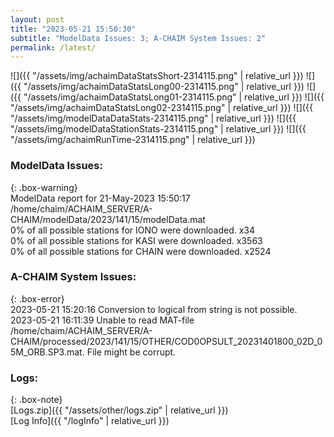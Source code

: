 ```yaml
---
layout: post
title: "2023-05-21 15:50:30"
subtitle: "ModelData Issues: 3; A-CHAIM System Issues: 2"
permalink: /latest/
---
```


![]({{ "/assets/img/achaimDataStatsShort-2314115.png" | relative_url }})
![]({{ "/assets/img/achaimDataStatsLong00-2314115.png" | relative_url }})
![]({{ "/assets/img/achaimDataStatsLong01-2314115.png" | relative_url }})
![]({{ "/assets/img/achaimDataStatsLong02-2314115.png" | relative_url }})
![]({{ "/assets/img/modelDataDataStats-2314115.png" | relative_url }})
![]({{ "/assets/img/modelDataStationStats-2314115.png" | relative_url }})
![]({{ "/assets/img/achaimRunTime-2314115.png" | relative_url }})


### ModelData Issues:  
  
{: .box-warning}  
 ModelData report for 21-May-2023 15:50:17   
 /home/chaim/ACHAIM_SERVER/A-CHAIM/modelData/2023/141/15/modelData.mat   
 0% of all possible stations for IONO were downloaded. x34   
 0% of all possible stations for KASI were downloaded. x3563   
 0% of all possible stations for CHAIN were downloaded. x2524   
  
### A-CHAIM System Issues:  
  
{: .box-error}  
2023-05-21 15:20:16 Conversion to logical from string is not possible.  
2023-05-21 16:11:39 Unable to read MAT-file /home/chaim/ACHAIM_SERVER/A-CHAIM/processed/2023/141/15/OTHER/COD0OPSULT_20231401800_02D_05M_ORB.SP3.mat. File might be corrupt.  

### Logs:  
  
{: .box-note}  
[Logs.zip]({{ "/assets/other/logs.zip" | relative_url }})  
[Log Info]({{ "/logInfo" | relative_url }})  
